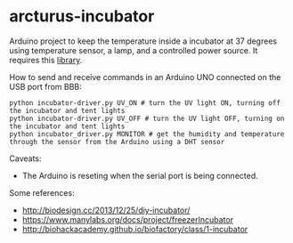 arcturus-incubator
============

Arduino project to keep the temperature inside a incubator at 37 degrees using temperature sensor, a lamp, and a controlled power source. It requires this [library](https://github.com/Seeed-Studio/Grove_Temperature_And_Humidity_Sensor).

How to send and receive commands in an Arduino UNO connected on the USB port from BBB:

    python incubator-driver.py UV_ON # turn the UV light ON, turning off the incubator and tent lights
    python incubator-driver.py UV_OFF # turn the UV light OFF, turning on the incubator and tent lights
    python incubator_driver.py MONITOR # get the humidity and temperature through the sensor from the Arduino using a DHT sensor
    
Caveats:

* The Arduino is reseting when the serial port is being connected.

Some references:

* <http://biodesign.cc/2013/12/25/diy-incubator/>
* <https://www.manylabs.org/docs/project/freezerIncubator>
* <http://biohackacademy.github.io/biofactory/class/1-incubator>